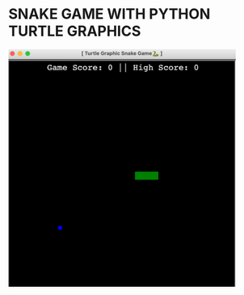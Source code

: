 # SNAKE GAME WITH PYTHON TURTLE GRAPHICS

<img src="https://github.com/DavidDanso/python-snake-game/blob/master/Snake%20Game%20UI.png" width=450/>
